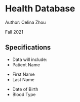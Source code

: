 # Health Database

Author: Celina Zhou

Fall 2021


## Specifications

* Data will include:
* Patient Name
+ First Name
+ Last Name
* Date of Birth
* Blood Type
